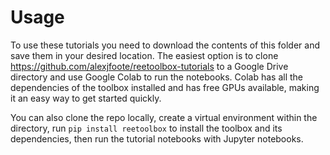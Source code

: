 # Usage

To use these tutorials you need to download the contents of this folder and save them in your desired location. The easiest option is to clone https://github.com/alexjfoote/reetoolbox-tutorials to a Google Drive directory and use Google Colab to run the notebooks. Colab has all the dependencies of the toolbox installed and has free GPUs available, making it an easy way to get started quickly. 

You can also clone the repo locally, create a virtual environment within the directory, run `pip install reetoolbox` to install the toolbox and its dependencies, then run the tutorial notebooks with Jupyter notebooks.
